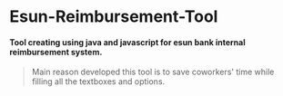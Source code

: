 # Esun-Reimbursement-Tool

#### Tool creating using java and javascript for esun bank internal reimbursement system.

> Main reason developed this tool is to save coworkers' time while filling all the textboxes and options.
